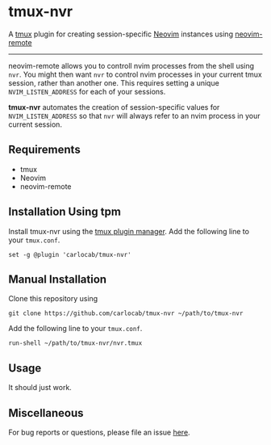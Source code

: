 # tmux-nvr
A [tmux](https://tmux.github.io) plugin for creating session-specific
[Neovim](https://neovim.io) instances using
[neovim-remote](https://github.com/mhinz/neovim-remote)

---

neovim-remote allows you to controll nvim processes from the shell using `nvr`.
You might then want `nvr` to control nvim processes in your current tmux session,
rather than another one. This requires setting a unique `NVIM_LISTEN_ADDRESS` for
each of your sessions.

**tmux-nvr** automates the creation of session-specific values for
`NVIM_LISTEN_ADDRESS` so that `nvr` will always refer to an nvim process in your
current session.

## Requirements

- tmux
- Neovim
- neovim-remote

## Installation Using tpm

Install tmux-nvr using the [tmux plugin manager](https://github.com/tmux-plugins/tpm).
Add the following line to your `tmux.conf`.

    set -g @plugin 'carlocab/tmux-nvr'

## Manual Installation

Clone this repository using

    git clone https://github.com/carlocab/tmux-nvr ~/path/to/tmux-nvr

Add the following line to your `tmux.conf`.

    run-shell ~/path/to/tmux-nvr/nvr.tmux

## Usage

It should just work.

## Miscellaneous

For bug reports or questions, please file an issue [here](https://github.com/carlocab/tmux-nvr/issues).
